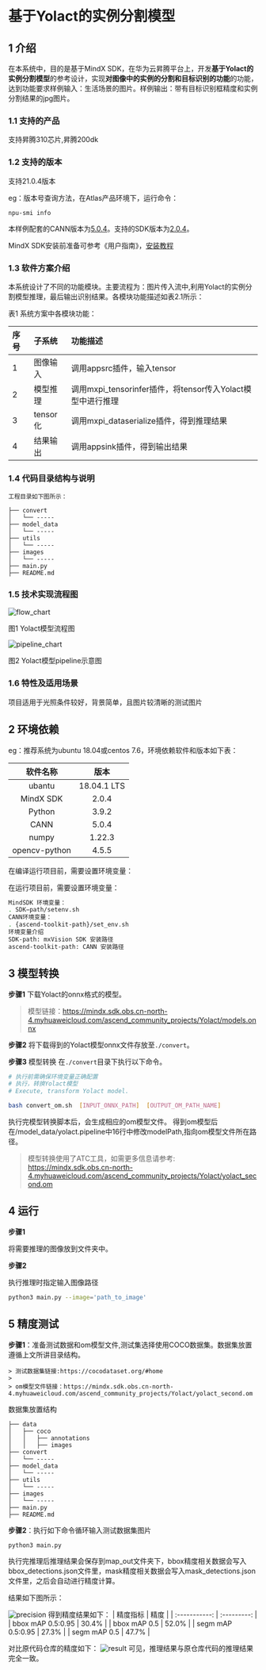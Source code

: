 # 基于Yolact的实例分割模型

## 1 介绍
在本系统中，目的是基于MindX SDK，在华为云昇腾平台上，开发**基于Yolact的实例分割模型**的参考设计，实现**对图像中的实例的分割和目标识别的功能**的功能，达到功能要求样例输入：生活场景的图片。样例输出：带有目标识别框精度和实例分割结果的jpg图片。

### 1.1 支持的产品

支持昇腾310芯片,昇腾200dk

### 1.2 支持的版本

支持21.0.4版本

eg：版本号查询方法，在Atlas产品环境下，运行命令：

```
npu-smi info
```
本样例配套的CANN版本为[5.0.4](https://www.hiascend.com/software/cann/commercial)。支持的SDK版本为[2.0.4](https://www.hiascend.com/software/Mindx-sdk)。

MindX SDK安装前准备可参考《用户指南》，[安装教程](https://gitee.com/ascend/mindxsdk-referenceapps/blob/master/docs/quickStart/1-1安装SDK开发套件.md)

### 1.3 软件方案介绍

本系统设计了不同的功能模块。主要流程为：图片传入流中,利用Yolact的实例分割模型推理，最后输出识别结果。各模块功能描述如表2.1所示：

表1 系统方案中各模块功能：

| 序号 | 子系统   | 功能描述                                                     |
| :--- | :------- | :----------------------------------------------------------- |
| 1    | 图像输入 | 调用appsrc插件，输入tensor                          |
| 2    | 模型推理 | 调用mxpi_tensorinfer插件，将tensor传入Yolact模型中进行推理           |
| 3    | tensor化 | 调用mxpi_dataserialize插件，得到推理结果 |
| 4    | 结果输出 | 调用appsink插件，得到输出结果           |
### 1.4 代码目录结构与说明

    工程目录如下图所示：

```
├── convert
│   └── -----
├── model_data	
│   └── -----
├── utils	
│   └── -----
├── images	
│   └── -----
├── main.py	
├── README.md			
```

### 1.5 技术实现流程图

![flow_chart](./images/flow_chart.png)

图1 Yolact模型流程图

![pipeline_chart](./images/pipeline.png)

图2 Yolact模型pipeline示意图

### 1.6 特性及适用场景

项目适用于光照条件较好，背景简单，且图片较清晰的测试图片

## 2 环境依赖

eg：推荐系统为ubuntu 18.04或centos 7.6，环境依赖软件和版本如下表：

|   软件名称    |    版本     |
| :-----------: | :---------: |
|    ubantu     | 18.04.1 LTS |
|   MindX SDK   |    2.0.4    |
|    Python     |    3.9.2    |
|     CANN      |    5.0.4    |
|     numpy     |   1.22.3    |
| opencv-python |    4.5.5    |

在编译运行项目前，需要设置环境变量：

在运行项目前，需要设置环境变量：
```bash
MindSDK 环境变量：
. SDK−path/setenv.sh
CANN环境变量：
. {ascend-toolkit-path}/set_env.sh
环境变量介绍
SDK-path: mxVision SDK 安装路径
ascend-toolkit-path: CANN 安装路径
```


## 3 模型转换

**步骤1** 下载Yolact的onnx格式的模型。

> 模型链接：https://mindx.sdk.obs.cn-north-4.myhuaweicloud.com/ascend_community_projects/Yolact/models.onnx


**步骤2** 将下载得到的Yolact模型onnx文件存放至`./convert`。


**步骤3** 模型转换
在`./convert`目录下执行以下命令。

```bash
# 执行前需确保环境变量正确配置
# 执行，转换Yolact模型
# Execute, transform Yolact model.

bash convert_om.sh  [INPUT_ONNX_PATH]  [OUTPUT_OM_PATH_NAME]
```

执行完模型转换脚本后，会生成相应的om模型文件。 得到om模型后在/model_data/yolact.pipeline中16行中修改modelPath,指向om模型文件所在路径。

> 模型转换使用了ATC工具，如需更多信息请参考: https://mindx.sdk.obs.cn-north-4.myhuaweicloud.com/ascend_community_projects/Yolact/yolact_second.om

## 4 运行

**步骤1** 

将需要推理的图像放到文件夹中。

**步骤2**

执行推理时指定输入图像路径

```bash
python3 main.py --image='path_to_image'
```

## 5 精度测试

**步骤1**：准备测试数据和om模型文件,测试集选择使用COCO数据集。数据集放置遵循上文所讲目录结构。

	> 测试数据集链接:https://cocodataset.org/#home
	>
	> om模型文件链接：https://mindx.sdk.obs.cn-north-4.myhuaweicloud.com/ascend_community_projects/Yolact/yolact_second.om
数据集放置结构
```
├── data
│   ├── coco
│   │   ├── annotations     
│   │   ├── images    
├── convert
│   └── -----
├── model_data	
│   └── -----
├── utils	
│   └── -----
├── images	
│   └── -----
├── main.py	
├── README.md	
```
**步骤2**：执行如下命令循环输入测试数据集图片

```bash
python3 main.py
```

执行完推理后推理结果会保存到map_out文件夹下，bbox精度相关数据会写入bbox_detections.json文件里，mask精度相关数据会写入mask_detections.json文件里，之后会自动进行精度计算。

结果如下图所示：

![precision](./images/precision.png)
得到精度结果如下：
|   精度指标    |    精度     |
| :-----------: | :---------: |
|    bbox mAP 0.5:0.95     | 30.4% |
|   bbox mAP 0.5   |    52.0%   |
|    segm mAP 0.5:0.95     |    27.3%   |
|    segm mAP 0.5     |    47.7%    |

对比原代码仓库的精度如下：
![result](./images/result.png)
可见，推理结果与原仓库代码的推理结果完全一致。
